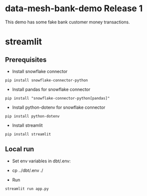 # data-mesh-bank-demo Release 1

This demo has some fake bank customer money transactions.

# streamlit

## Prerequisites
* Install snowflake connector
```
pip install snowflake-connector-python
```

* Install pandas for snowflake connector
```
pip install "snowflake-connector-python[pandas]"
```

* Install python-dotenv for snowflake connector
```
pip install python-dotenv
```

* Install streamlit
```
pip install streamlit
```

## Local run
* Set env variables in dbt/.env:

* cp ../dbt/.env ./

* Run 
```
streamlit run app.py
```

